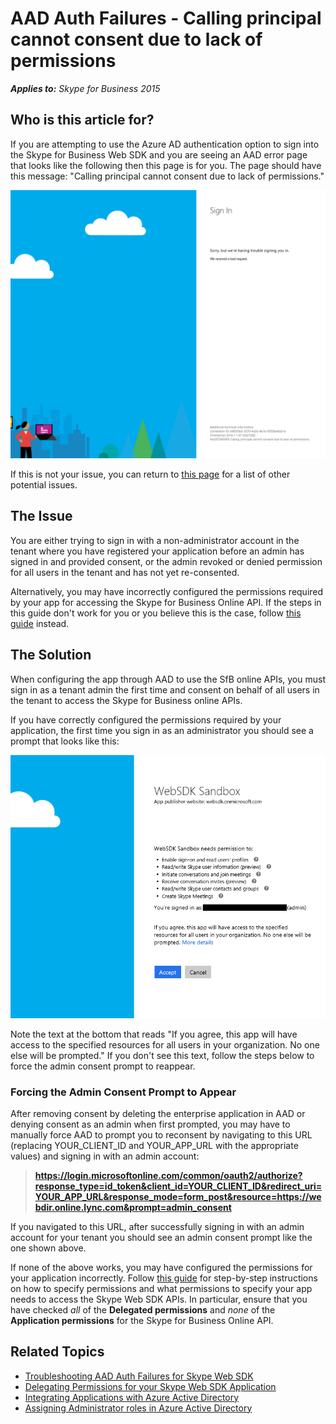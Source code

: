 # AAD Auth Failures - Calling principal cannot consent due to lack of permissions

_**Applies to:** Skype for Business 2015_

## Who is this article for?

If you are attempting to use the Azure AD authentication option to sign into the Skype for Business Web SDK and you are seeing an AAD error page that looks like the following then this page is for you. The page should have this message: "Calling principal cannot  consent due to lack of permissions."

![Tenant Admin has not provided consent for all users](../../../images/troubleshooting/auth/TenantAdminHasNotProvidedConsent.png)

If this is not your issue, you can return to [this page](./AADAuthFailures.md) for a list of other potential issues.

## The Issue

You are either trying to sign in with a non-administrator account in the tenant where you have registered your application before an admin has signed in and provided consent, or the admin revoked or denied permission for all users in the tenant and has not yet re-consented. 

Alternatively, you may have incorrectly configured the permissions required by your app for accessing the Skype for Business Online API. If the steps in this guide don't work for you or you believe this is the case, follow [this guide](./AADAuth-DelegatePermissions.md) instead.

## The Solution

When configuring the app through AAD to use the SfB online APIs, you must sign in as a tenant admin the first time and consent on behalf of all users in the tenant to access the Skype for Business online APIs.

If you have correctly configured the permissions required by your application, the first time you sign in as an administrator you should see a prompt that looks like this:

![Admin consent prompt upon sign in](../../../images/troubleshooting/auth/ProvidingAdminConsentCensored.png)

Note the text at the bottom that reads "If you agree, this app will have access to the specified resources for all users in your organization. No one else will be prompted." If you don't see this text, follow the steps below to force the admin consent prompt to reappear.

### Forcing the Admin Consent Prompt to Appear

After removing consent by deleting the enterprise application in AAD or denying consent as an admin when first prompted, you may have to manually force AAD to prompt you to reconsent by navigating to this URL (replacing YOUR\_CLIENT\_ID and YOUR\_APP\_URL with the appropriate values) and signing in with an admin account: 
> **https://login.microsoftonline.com/common/oauth2/authorize?response_type=id_token&client_id=YOUR_CLIENT_ID&redirect_uri=YOUR_APP_URL&response_mode=form_post&resource=https://webdir.online.lync.com&prompt=admin_consent**

If you navigated to this URL, after successfully signing in with an admin account for your tenant you should see an admin consent prompt like the one shown above.

If none of the above works, you may have configured the permissions for your application incorrectly. Follow [this guide](./AADAuth-DelegatePermissions.md) for step-by-step instructions on how to specify permissions and what permissions to specify your app needs to access the Skype Web SDK APIs. In particular, ensure that you have checked _all_ of the **Delegated permissions** and _none_ of the **Application permissions** for the Skype for Business Online API.

## Related Topics

- [Troubleshooting AAD Auth Failures for Skype Web SDK](./AADAuthFailures.md)
- [Delegating Permissions for your Skype Web SDK Application](./AADAuth-DelegatePermissions.md)
- [Integrating Applications with Azure Active Directory](https://docs.microsoft.com/en-us/azure/active-directory/active-directory-integrating-applications)
- [Assigning Administrator roles in Azure Active Directory](https://docs.microsoft.com/en-us/azure/active-directory/active-directory-assign-admin-roles)

